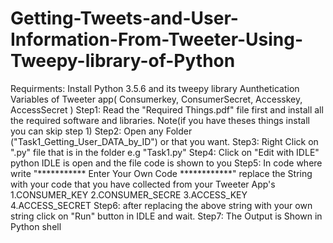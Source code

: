 # Getting-Tweets-and-User-Information-From-Tweeter-Using-Tweepy-library-of-Python
Requirments:	Install Python 3.5.6 and its tweepy library
		          Aunthetication Variables of Tweeter app( Consumerkey, ConsumerSecret, Accesskey, AccessSecret )
Step1:	Read the "Required Things.pdf" file first and install all the required software and libraries.
Note(if you have theses things install you can skip step 1)
Step2:	Open any Folder ("Task1_Getting_User_DATA_by_ID") or that you want.
Step3:	Right Click on ".py" file that is in the folder e.g "Task1.py"
Step4:	Click on "Edit with IDLE" python IDLE is open and the file code is shown to you
Step5:	In code where write "*********** Enter Your Own Code ************" replace the String with your code that you have collected from
        your Tweeter App's
	1.CONSUMER_KEY
	2.CONSUMER_SECRE
	3.ACCESS_KEY
	4.ACCESS_SECRET
Step6:	after replacing the above string with your own string click on "Run" button in IDLE and wait.
Step7:	The Output is Shown in Python shell
